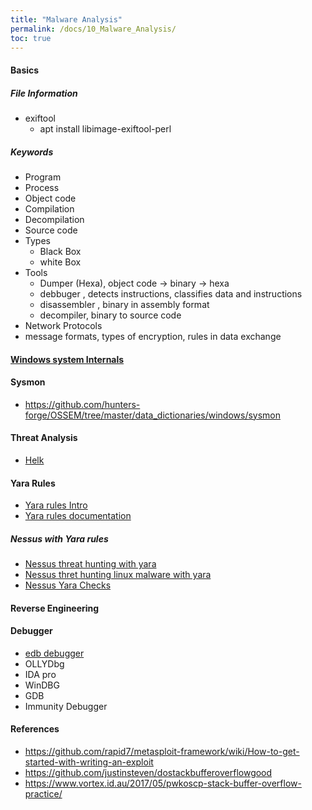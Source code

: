 ```yaml
---
title: "Malware Analysis"
permalink: /docs/10_Malware_Analysis/
toc: true
---
```


#### Basics

##### File Information
- exiftool
  - apt install libimage-exiftool-perl
##### Keywords
- Program
- Process
- Object code 
- Compilation
- Decompilation
- Source code 
- Types 
  - Black Box
  - white Box 
- Tools 
  - Dumper (Hexa), object code -> binary -> hexa 
  - debbuger , detects instructions, classifies data and instructions
  - disassembler ,  binary in assembly format
  - decompiler, binary to source code
- Network Protocols
- message formats, types of encryption, rules in data exchange 

#### [Windows system Internals](https://docs.microsoft.com/en-us/sysinternals/downloads/)
#### Sysmon
- https://github.com/hunters-forge/OSSEM/tree/master/data_dictionaries/windows/sysmon

#### Threat Analysis
- [Helk](https://github.com/Cyb3rWard0g/HELK)

#### Yara Rules
- [Yara rules Intro](https://yararules.com/)
- [Yara rules documentation](https://yara.readthedocs.io/en/v3.4.0/index.html)

##### Nessus with Yara rules
- [Nessus threat hunting with yara](https://www.tenable.com/blog/threat-hunting-with-yara-and-nessus)
- [Nessus thret hunting linux malware with yara](https://www.tenable.com/blog/hunting-linux-malware-with-yara)
- [Nessus Yara Checks](https://community.tenable.com/s/article/Supported-Yara-Checks)

#### Reverse Engineering
#### Debugger 
- [edb debugger](https://github.com/eteran/edb-debugger)
- OLLYDbg
- IDA pro
- WinDBG
- GDB
- Immunity Debugger

#### References
- https://github.com/rapid7/metasploit-framework/wiki/How-to-get-started-with-writing-an-exploit
- https://github.com/justinsteven/dostackbufferoverflowgood
- https://www.vortex.id.au/2017/05/pwkoscp-stack-buffer-overflow-practice/




